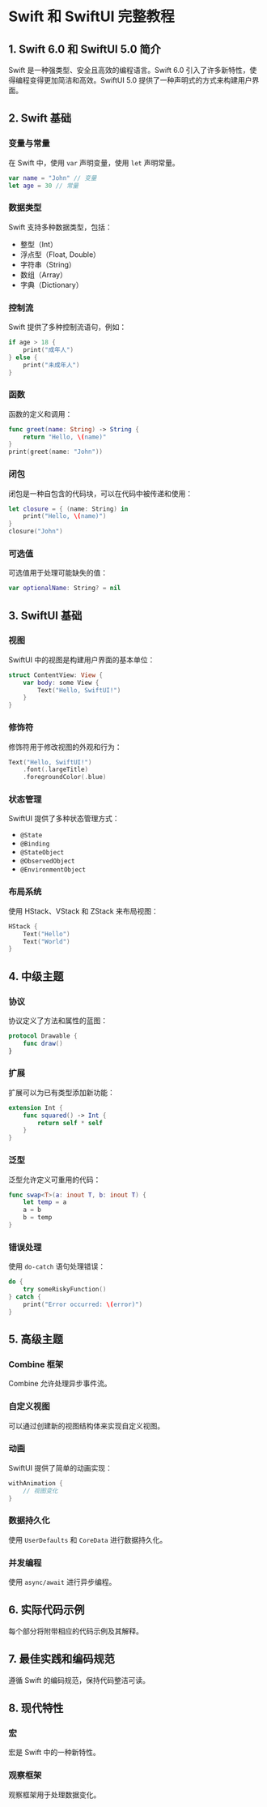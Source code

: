 # Swift 和 SwiftUI 完整教程

## 1. Swift 6.0 和 SwiftUI 5.0 简介
Swift 是一种强类型、安全且高效的编程语言。Swift 6.0 引入了许多新特性，使得编程变得更加简洁和高效。SwiftUI 5.0 提供了一种声明式的方式来构建用户界面。

## 2. Swift 基础
### 变量与常量
在 Swift 中，使用 `var` 声明变量，使用 `let` 声明常量。
```swift
var name = "John" // 变量
let age = 30 // 常量
```

### 数据类型
Swift 支持多种数据类型，包括：
- 整型（Int）
- 浮点型（Float, Double）
- 字符串（String）
- 数组（Array）
- 字典（Dictionary）

### 控制流
Swift 提供了多种控制流语句，例如：
```swift
if age > 18 {
    print("成年人")
} else {
    print("未成年人")
}
```

### 函数
函数的定义和调用：
```swift
func greet(name: String) -> String {
    return "Hello, \(name)"
}
print(greet(name: "John"))
```

### 闭包
闭包是一种自包含的代码块，可以在代码中被传递和使用：
```swift
let closure = { (name: String) in
    print("Hello, \(name)")
}
closure("John")
```

### 可选值
可选值用于处理可能缺失的值：
```swift
var optionalName: String? = nil
```

## 3. SwiftUI 基础
### 视图
SwiftUI 中的视图是构建用户界面的基本单位：
```swift
struct ContentView: View {
    var body: some View {
        Text("Hello, SwiftUI!")
    }
}
```

### 修饰符
修饰符用于修改视图的外观和行为：
```swift
Text("Hello, SwiftUI!")
    .font(.largeTitle)
    .foregroundColor(.blue)
```

### 状态管理
SwiftUI 提供了多种状态管理方式：
- `@State`
- `@Binding`
- `@StateObject`
- `@ObservedObject`
- `@EnvironmentObject`

### 布局系统
使用 HStack、VStack 和 ZStack 来布局视图：
```swift
HStack {
    Text("Hello")
    Text("World")
}
```

## 4. 中级主题
### 协议
协议定义了方法和属性的蓝图：
```swift
protocol Drawable {
    func draw()
}
```

### 扩展
扩展可以为已有类型添加新功能：
```swift
extension Int {
    func squared() -> Int {
        return self * self
    }
}
```

### 泛型
泛型允许定义可重用的代码：
```swift
func swap<T>(a: inout T, b: inout T) {
    let temp = a
    a = b
    b = temp
}
```

### 错误处理
使用 `do-catch` 语句处理错误：
```swift
do {
    try someRiskyFunction()
} catch {
    print("Error occurred: \(error)")
}
```

## 5. 高级主题
### Combine 框架
Combine 允许处理异步事件流。

### 自定义视图
可以通过创建新的视图结构体来实现自定义视图。

### 动画
SwiftUI 提供了简单的动画实现：
```swift
withAnimation {
    // 视图变化
}
```

### 数据持久化
使用 `UserDefaults` 和 `CoreData` 进行数据持久化。

### 并发编程
使用 `async/await` 进行异步编程。

## 6. 实际代码示例
每个部分将附带相应的代码示例及其解释。

## 7. 最佳实践和编码规范
遵循 Swift 的编码规范，保持代码整洁可读。

## 8. 现代特性
### 宏
宏是 Swift 中的一种新特性。

### 观察框架
观察框架用于处理数据变化。
